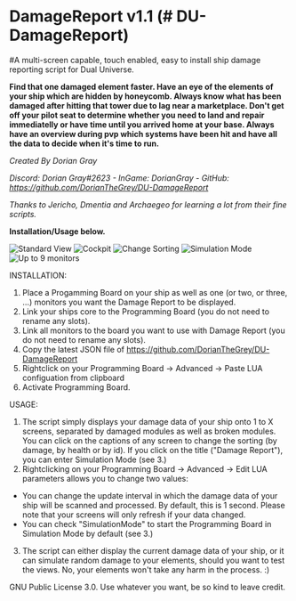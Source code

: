 

# DamageReport v1.1 (# DU-DamageReport)

#A multi-screen capable, touch enabled, easy to install ship damage reporting script for Dual Universe.

**Find that one damaged element faster. Have an eye of the elements of your ship which are hidden by honeycomb. Always know what has been damaged after hitting that tower due to lag near a marketplace. Don't get off your pilot seat to determine whether you need to land and repair immediatelly or have time until you arrived home at your base. Always have an overview during pvp which systems have been hit and have all the data to decide when it's time to run.**

*Created By Dorian Gray*

*Discord: Dorian Gray#2623 - InGame: DorianGray - GitHub: https://github.com/DorianTheGrey/DU-DamageReport*

*Thanks to Jericho, Dmentia and Archaegeo for learning a lot from their fine scripts.*

**Installation/Usage below.**

![Standard View](https://github.com/DorianTheGrey/DU-DamageReport/blob/main/img/StandardView.png)
![Cockpit](https://github.com/DorianTheGrey/DU-DamageReport/blob/main/img/InstalledToShip.png)
![Change Sorting](https://github.com/DorianTheGrey/DU-DamageReport/blob/main/img/ChangeSorting.png)
![Simulation Mode](https://github.com/DorianTheGrey/DU-DamageReport/blob/main/img/SimulatedView.png)
![Up to 9 monitors](https://github.com/DorianTheGrey/DU-DamageReport/blob/main/img/UpTo9Monitors.png)

INSTALLATION:

1. Place a Progamming Board on your ship as well as one (or two, or three, ...) monitors you want the Damage Report to be displayed.
2. Link your ships core to the Programming Board (you do not need to rename any slots).
3. Link all monitors to the board you want to use with Damage Report (you do not need to rename any slots).
4. Copy the latest JSON file of https://github.com/DorianTheGrey/DU-DamageReport
5. Rightclick on your Programming Board -> Advanced -> Paste LUA configuation from clipboard
6. Activate Programming Board.

USAGE:

1. The script simply displays your damage data of your ship onto 1 to X screens, separated by damaged modules as well as broken modules. You can click on the captions of any screen to change the sorting (by damage, by health or by id). If you click on the title ("Damage Report"), you can enter Simulation Mode (see 3.)
2. Rightclicking on your Programming Board -> Advanced -> Edit LUA parameters allows you to change two values:
- You can change the update interval in which the damage data of your ship will be scanned and processed. By default, this is 1 second. Please note that your screens will only refresh if your data changed.
- You can check "SimulationMode" to start the Programming Board in Simulation Mode by default (see 3.)
3. The script can either display the current damage data of your ship, or it can simulate random damage to your elements, should you want to test the views. No, your elements won't take any harm in the process. :)

GNU Public License 3.0. Use whatever you want, be so kind to leave credit.

